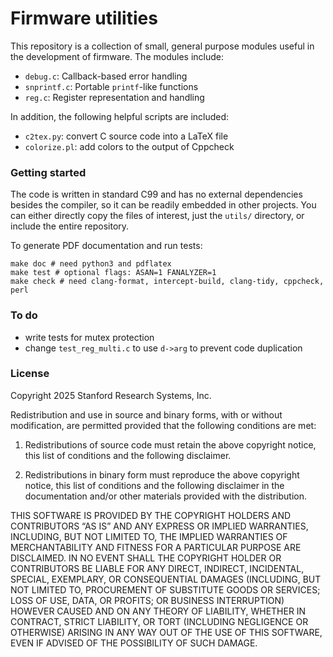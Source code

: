 # Firmware utilities

This repository is a collection of small, general purpose modules useful in
the development of firmware. The modules include:

- `debug.c`: Callback-based error handling
- `snprintf.c`: Portable `printf`-like functions
- `reg.c`: Register representation and handling

In addition, the following helpful scripts are included:

- `c2tex.py`: convert C source code into a LaTeX file
- `colorize.pl`: add colors to the output of Cppcheck

### Getting started

The code is written in standard C99 and has no external dependencies besides the
compiler, so it can be readily embedded in other projects. You can either
directly copy the files of interest, just the `utils/` directory, or include the
entire repository.

To generate PDF documentation and run tests:

    make doc # need python3 and pdflatex
    make test # optional flags: ASAN=1 FANALYZER=1
    make check # need clang-format, intercept-build, clang-tidy, cppcheck, perl

### To do

- write tests for mutex protection
- change `test_reg_multi.c` to use `d->arg` to prevent code duplication

### License

Copyright 2025 Stanford Research Systems, Inc.

Redistribution and use in source and binary forms, with or without modification,
are permitted provided that the following conditions are met:

1. Redistributions of source code must retain the above copyright notice, this
   list of conditions and the following disclaimer.

2. Redistributions in binary form must reproduce the above copyright notice,
   this list of conditions and the following disclaimer in the documentation
   and/or other materials provided with the distribution.

THIS SOFTWARE IS PROVIDED BY THE COPYRIGHT HOLDERS AND CONTRIBUTORS “AS IS” AND
ANY EXPRESS OR IMPLIED WARRANTIES, INCLUDING, BUT NOT LIMITED TO, THE IMPLIED
WARRANTIES OF MERCHANTABILITY AND FITNESS FOR A PARTICULAR PURPOSE ARE
DISCLAIMED. IN NO EVENT SHALL THE COPYRIGHT HOLDER OR CONTRIBUTORS BE LIABLE FOR
ANY DIRECT, INDIRECT, INCIDENTAL, SPECIAL, EXEMPLARY, OR CONSEQUENTIAL DAMAGES
(INCLUDING, BUT NOT LIMITED TO, PROCUREMENT OF SUBSTITUTE GOODS OR SERVICES;
LOSS OF USE, DATA, OR PROFITS; OR BUSINESS INTERRUPTION) HOWEVER CAUSED AND ON
ANY THEORY OF LIABILITY, WHETHER IN CONTRACT, STRICT LIABILITY, OR TORT
(INCLUDING NEGLIGENCE OR OTHERWISE) ARISING IN ANY WAY OUT OF THE USE OF THIS
SOFTWARE, EVEN IF ADVISED OF THE POSSIBILITY OF SUCH DAMAGE.
